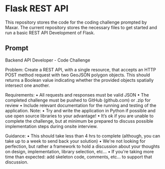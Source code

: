 # Flask REST API

This repository stores the code for the coding challenge prompted by Maxar. The current repository stores the necessary files to get started and run a basic REST API Development of Flask. 

## Prompt

Backend API Developer - Code Challenge

Problem:
Create a REST API, with a single resource, that accepts an HTTP POST method request with two GeoJSON polygon objects.
This should returns a Boolean value indicating whether the provided objects spatially intersect one another.

Requirements:
• All requests and responses must be valid JSON
• The completed challenge must be pushed to GitHub (github.com) or .zip for review
• Include relevant documentation for the running and testing of the application.
Note:
• Try and write the application in Python if possible and use open source libraries to your advantage!
• It’s ok if you are unable to complete the challenge, but at minimum be prepared to discuss possible implementation steps during onsite interview.

Guidance:
• This should take less than 4 hrs to complete (although, you can take up to a week to send back your solution)
• We're not looking for perfection, but rather a framework to hold a discussion about your thoughts on design, implementation, library selection, etc...
• If you're taking more time than expected: add skeleton code, comments, etc... to support that discussion.
